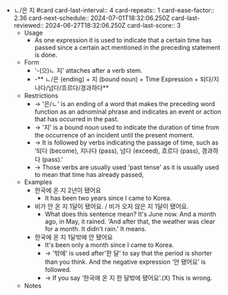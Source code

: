 - ㄴ/은 지 #card
  card-last-interval:: 4
  card-repeats:: 1
  card-ease-factor:: 2.36
  card-next-schedule:: 2024-07-01T18:32:06.250Z
  card-last-reviewed:: 2024-06-27T18:32:06.250Z
  card-last-score:: 3
	- Usage
		- As one expression it is used to indicate that a certain time has passed since a certain act mentioned in the preceding statement is done.
	- Form
		- '-(으)ㄴ 지' attaches after a verb stem.
		- -** ㄴ/은 (ending) + 지 (bound noun) + Time Expression + 되다/지나다/넘다/흐르다/경과하다**
	- Restrictions
		- → '은/ㄴ' is an ending of a word that makes the preceding word function as an adnominal phrase and indicates an event or action that has occurred in the past.
		- → '지' is a bound noun used to indicate the duration of time from the occurrence of an incident until the present moment.
		- → It is followed by verbs indicating the passage of time, such as ‘되다 (become), 지나다 (pass), 넘다 (exceed), 흐르다 (pass), 경과하다 (pass).'
		- → Those verbs are usually used 'past tense' as it is usually used to mean that time has already passed,
	- Examples
		- 한국에 온 지 2년이 됐어요
			- It has been two years since I came to Korea.
		- 비가 안 온 지 1달이 됐어요. / 비가 오지 않은 지 1달이 됐어요.
			- What does this sentence mean? It's June now. And a month ago, in May, it rained. 'And after that, the weather was clear for a month. It didn't rain.' It means.
		- 한국에 온 지 1달밖에 안 됐어요
			- It's been only a month since I came to Korea.
			- → '밖에' is used after'한 달' to say that the period is shorter than you think. And the negative expression ‘안 됐어요’ is followed.
			- → If you say ‘한국에 온 지 한 달밖에 됐어요’.(X) This is wrong.
	- Notes
